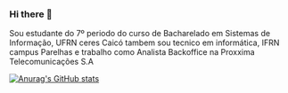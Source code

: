 ### Hi there 👋

Sou estudante do 7º periodo do curso de Bacharelado em Sistemas de Informação, UFRN ceres Caicó
tambem sou tecnico em informática, IFRN campus Parelhas
e trabalho como Analista Backoffice na Proxxima Telecomunicações S.A


[![Anurag's GitHub stats](https://github-readme-stats.vercel.app/api?username=marlemM)](https://github.com/marlemM/github-readme-stats)


<!--
**marlemM/marlemM** is a ✨ _special_ ✨ repository because its `README.md` (this file) appears on your GitHub profile.

Here are some ideas to get you started:

- 🔭 I’m currently working on ...
- 🌱 I’m currently learning ...
- 👯 I’m looking to collaborate on ...
- 🤔 I’m looking for help with ...
- 💬 Ask me about ...
- 📫 How to reach me: ...
- 😄 Pronouns: ...
- ⚡ Fun fact: ...
-->

